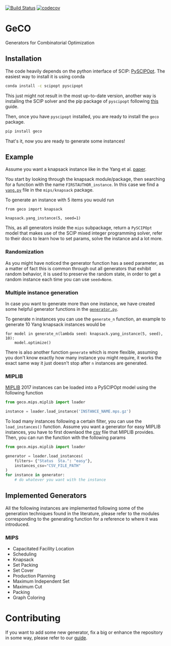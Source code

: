 [![Build Status](https://travis-ci.org/CharJon/GeCO.svg?branch=main)](https://travis-ci.org/CharJon/GeCO) [![codecov](https://codecov.io/gh/CharJon/GeCO/branch/main/graph/badge.svg?token=IRS3LOkoFZ)](https://codecov.io/gh/CharJon/GeCO)

# GeCO
Generators for Combinatorial Optimization

## Installation
The code heavily depends on the python interface of SCIP: [PySCIPOpt](https://github.com/scipopt/PySCIPOpt). 
The easiest way to install it is using conda
```bash
conda install -c scipopt pyscipopt
```
This just might not result in the most up-to-date version, another way is installing the SCIP solver and the pip package of `pyscipopt` following [this](https://github.com/scipopt/PySCIPOpt/blob/master/INSTALL.md) guide.

Then, once you have `pyscipopt` installed, you are ready to install the `geco` package.
```bash
pip install geco
```

That's it, now you are ready to generate some instances!

## Example
Assume you want a knapsack instance like in the Yang et al. [paper](http://www.optimization-online.org/DB_HTML/2020/02/7626.html). 

You start by looking through the knapsack module/package, then searching for a function with the name `FIRSTAUTHOR_instance`. 
In this case we find a [`yang.py`](geco/mips/knapsack/yang.py) file in the `mips/knapsack` package.

To generate an instance with 5 items you would run
```python3
from geco import knapsack

knapsack.yang_instance(5, seed=1)
```
This, as all generators inside the `mips` subpackage, return a `PySCIPOpt` model that makes use of the SCIP mixed integer programming solver, refer to their docs to learn how to set params, solve the instance and a lot more.

### Randomization
As you might have noticed the generator function has a seed parameter, as a matter of fact this is common through out all generators that exhibit random behavior, it is used to preserve the random state, in order to get a random instance each time you can use `seed=None`.

### Multiple instance generation
In case you want to generate more than one instance, we have created some helpful generator functions in the [`generator.py`](geco/generator.py).

To generate n instances you can use the `generate_n` function, an example to generate 10 Yang knapsack instances would be 
```python3
for model in generate_n(lambda seed: knapsack.yang_instance(5, seed), 10):
    model.optimize()
```

There is also another function `generate` which is more flexible, assuming you don't know exactly how many instance you might require, it works the exact same way it just doesn't stop after `n` instances are generated.

### MIPLIB
[MIPLIB](https://miplib.zib.de/) 2017 instances can be loaded into a 
PySCIPOpt model using the following function
```python
from geco.mips.miplib import loader

instance = loader.load_instance('INSTANCE_NAME.mps.gz')
```
To load many instances following a certain filter, you can use the `load_instances()` function.
Assume you want a generator for easy MIPLIB instances, you have to first downlaod the
[csv](https://miplib.zib.de/tag_benchmark.html) file that MIPLIB provides. 
Then, you can run the function with the following params
```python
from geco.mips.miplib import loader

generator = loader.load_instances(
    filters= {"Status  Sta.": "easy"},
    instances_csv="CSV_FILE_PATH"
)
for instance in generator:
    # do whatever you want with the instance
```
## Implemented Generators
All the following instances are implemented following some of the generation techniques found in the literature, please refer to the modules corresponding to the generating function for a reference to where it was introduced. 

### MIPS
- Capacitated Facility Location
- Scheduling
- Knapsack
- Set Packing
- Set Cover
- Production Planning
- Maximum Independent Set 
- Maximum Cut
- Packing
- Graph Coloring

# Contributing
If you want to add some new generator, fix a big or enhance the repository in some way, please refer to our [guide](CONTRIBUTING.md).
